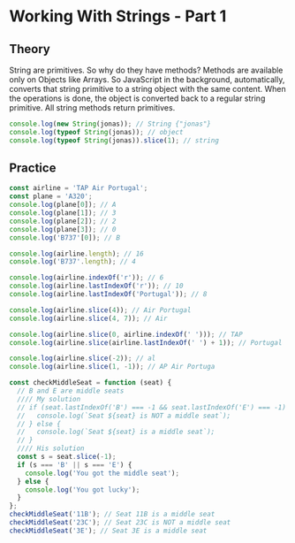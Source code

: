 # Working With Strings - Part 1

## Theory

String are primitives. So why do they have methods? Methods are available only on Objects like Arrays. So JavaScript in the background, automatically, converts that string primitive to a string object with the same content. When the operations is done, the object is converted back to a regular string primitive. All string methods return primitives.

```js
console.log(new String(jonas)); // String {"jonas"}
console.log(typeof String(jonas)); // object
console.log(typeof String(jonas)).slice(1); // string
```

## Practice

```js
const airline = 'TAP Air Portugal';
const plane = 'A320';
console.log(plane[0]); // A
console.log(plane[1]); // 3
console.log(plane[2]); // 2
console.log(plane[3]); // 0
console.log('B737'[0]); // B

console.log(airline.length); // 16
console.log('B737'.length); // 4

console.log(airline.indexOf('r')); // 6
console.log(airline.lastIndexOf('r')); // 10
console.log(airline.lastIndexOf('Portugal')); // 8

console.log(airline.slice(4)); // Air Portugal
console.log(airline.slice(4, 7)); // Air

console.log(airline.slice(0, airline.indexOf(' '))); // TAP
console.log(airline.slice(airline.lastIndexOf(' ') + 1)); // Portugal

console.log(airline.slice(-2)); // al
console.log(airline.slice(1, -1)); // AP Air Portuga

const checkMiddleSeat = function (seat) {
  // B and E are middle seats
  //// My solution
  // if (seat.lastIndexOf('B') === -1 && seat.lastIndexOf('E') === -1) {
  //   console.log(`Seat ${seat} is NOT a middle seat`);
  // } else {
  //   console.log(`Seat ${seat} is a middle seat`);
  // }
  //// His solution
  const s = seat.slice(-1);
  if (s === 'B' || s === 'E') {
    console.log('You got the middle seat');
  } else {
    console.log('You got lucky');
  }
};
checkMiddleSeat('11B'); // Seat 11B is a middle seat
checkMiddleSeat('23C'); // Seat 23C is NOT a middle seat
checkMiddleSeat('3E'); // Seat 3E is a middle seat
```
